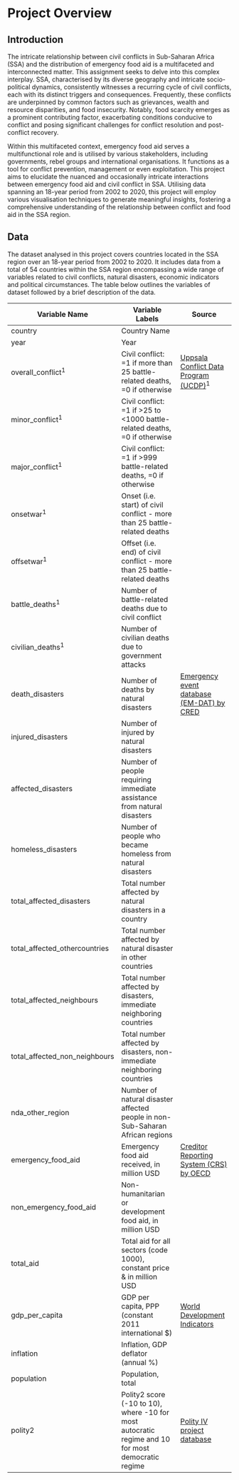 # Project Overview

## Introduction

The intricate relationship between civil conflicts in Sub-Saharan Africa (SSA) and the distribution of emergency food aid is a multifaceted and interconnected matter. This assignment seeks to delve into this complex interplay. SSA, characterised by its diverse geography and intricate socio-political dynamics, consistently witnesses a recurring cycle of civil conflicts, each with its distinct triggers and consequences. Frequently, these conflicts are underpinned by common factors such as grievances, wealth and resource disparities, and food insecurity. Notably, food scarcity emerges as a prominent contributing factor, exacerbating conditions conducive to conflict and posing significant challenges for conflict resolution and post-conflict recovery.

Within this multifaceted context, emergency food aid serves a multifunctional role and is utilised by various stakeholders, including governments, rebel groups and international organisations. It functions as a tool for conflict prevention, management or even exploitation. This project aims to elucidate the nuanced and occasionally intricate interactions between emergency food aid and civil conflict in SSA. Utilising data spanning an 18-year period from 2002 to 2020, this project will employ various visualisation techniques to generate meaningful insights, fostering a comprehensive understanding of the relationship between conflict and food aid in the SSA region.

## Data
The dataset analysed in this project covers countries located in the SSA region over an 18-year period from 2002 to 2020. It includes data from a total of 54 countries within the SSA region encompassing a wide range of variables related to civil conflicts, natural disasters, economic indicators and political circumstances. The table below outlines the variables of dataset followed by a brief description of the data.

| Variable Name       | Variable Labels                                                                 | Source                                                                                                      |
|---------------------|--------------------------------------------------------------------------------|-------------------------------------------------------------------------------------------------------------|
| country             | Country Name                                                                   |                                                                                                             |
| year                | Year                                                                           |                                                                                                             |
| overall_conflict<sup>1</sup>     | Civil conflict: =1 if more than 25 battle-related deaths, =0 if otherwise      | [Uppsala Conflict Data Program (UCDP)](https://ucdp.uu.se/)<sup>1</sup>                                                   |
| minor_conflict<sup>1</sup>       | Civil conflict: =1 if >25 to <1000 battle-related deaths, =0 if otherwise      |                                                                                                             |
| major_conflict<sup>1</sup>       | Civil conflict: =1 if >999 battle-related deaths, =0 if otherwise              |                                                                                                             |
| onsetwar<sup>1</sup>             | Onset (i.e. start) of civil conflict - more than 25 battle-related deaths      |                                                                                                             |
| offsetwar<sup>1</sup>            | Offset (i.e. end) of civil conflict - more than 25 battle-related deaths       |                                                                                                             |
| battle_deaths<sup>1</sup>        | Number of battle-related deaths due to civil conflict                          |                                                                                                             |
| civilian_deaths<sup>1</sup>      | Number of civilian deaths due to government attacks                           |                                                                                                             |
| death_disasters     | Number of deaths by natural disasters                                         | [Emergency event database (EM-DAT) by CRED](https://www.emdat.be/)                                           |
| injured_disasters   | Number of injured by natural disasters                                        |                                                                                                             |
| affected_disasters  | Number of people requiring immediate assistance from natural disasters        |                                                                                                             |
| homeless_disasters  | Number of people who became homeless from natural disasters                   |                                                                                                             |
| total_affected_disasters      | Total number affected by natural disasters in a country                       |                                                                                                             |
| total_affected_othercountries | Total number affected by natural disaster in other countries                   |                                                                                                             |
| total_affected_neighbours     | Total number affected by disasters, immediate neighboring countries           |                                                                                                             |
| total_affected_non_neighbours | Total number affected by disasters, non-immediate neighboring countries       |                                                                                                             |
| nda_other_region              | Number of natural disaster affected people in non-Sub-Saharan African regions  |                                                                                                             |
| emergency_food_aid            | Emergency food aid received, in million USD                                   | [Creditor Reporting System (CRS) by OECD](https://stats.oecd.org/Index.aspx?DataSetCode=CRS1)             |
| non_emergency_food_aid        | Non-humanitarian or development food aid, in million USD                      |                                                                                                             |
| total_aid                     | Total aid for all sectors (code 1000), constant price & in million USD        |                                                                                                             |
| gdp_per_capita                | GDP per capita, PPP (constant 2011 international $)                           | [World Development Indicators](https://databank.worldbank.org/source/world-development-indicators)         |
| inflation                     | Inflation, GDP deflator (annual %)                                            |                                                                                                             |
| population                    | Population, total                                                              |                                                                                                             |
| polity2                       | Polity2 score (-10 to 10), where -10 for most autocratic regime and 10 for most democratic regime | [Polity IV project database](https://www.systemicpeace.org/polityproject.html)                             |
